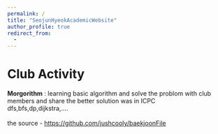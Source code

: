 ```yaml
---
permalink: /
title: "SeojunHyeokAcademicWebsite"
author_profile: true
redirect_from: 
  -
---
```





Club Activity
======
**Morgorithm** : learning basic algorithm and solve the problom with club members and share the better solution was in ICPC
<br> dfs,bfs,dp,dijkstra,....
<br>
<br>
the source - https://github.com/jushcooly/baekjoonFile


